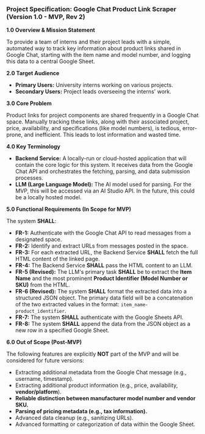 ### **Project Specification: Google Chat Product Link Scraper (Version 1.0 - MVP, Rev 2)**

**1.0 Overview & Mission Statement**

To provide a team of interns and their project leads with a simple, automated way to track key information about product links shared in Google Chat, starting with the item name and model number, and logging this data to a central Google Sheet.

**2.0 Target Audience**

*   **Primary Users:** University interns working on various projects.
*   **Secondary Users:** Project leads overseeing the interns' work.

**3.0 Core Problem**

Product links for project components are shared frequently in a Google Chat space. Manually tracking these links, along with their associated project, price, availability, and specifications (like model numbers), is tedious, error-prone, and inefficient. This leads to lost information and wasted time.

**4.0 Key Terminology**

*   **Backend Service:** A locally-run or cloud-hosted application that will contain the core logic for this system. It receives data from the Google Chat API and orchestrates the fetching, parsing, and data submission processes.
*   **LLM (Large Language Model):** The AI model used for parsing. For the MVP, this will be accessed via an AI Studio API. In the future, this could be a locally hosted model.

**5.0 Functional Requirements (In Scope for MVP)**

The system **SHALL**:
*   **FR-1:** Authenticate with the Google Chat API to read messages from a designated space.
*   **FR-2:** Identify and extract URLs from messages posted in the space.
*   **FR-3:** For each extracted URL, the Backend Service **SHALL** fetch the full HTML content of the linked page.
*   **FR-4:** The Backend Service **SHALL** pass the HTML content to an LLM.
*   **FR-5 (Revised):** The LLM's primary task **SHALL** be to extract the **Item Name** and the most prominent **Product Identifier (Model Number or SKU)** from the HTML.
*   **FR-6 (Revised):** The system **SHALL** format the extracted data into a structured JSON object. The primary data field will be a concatenation of the two extracted values in the format: `item_name-product_identifier`.
*   **FR-7:** The system **SHALL** authenticate with the Google Sheets API.
*   **FR-8:** The system **SHALL** append the data from the JSON object as a new row in a specified Google Sheet.

**6.0 Out of Scope (Post-MVP)**

The following features are explicitly **NOT** part of the MVP and will be considered for future versions:
*   Extracting additional metadata from the Google Chat message (e.g., username, timestamp).
*   Extracting additional product information (e.g., price, availability, **vendor/platform**).
*   **Reliable distinction between manufacturer model number and vendor SKU.**
*   **Parsing of pricing metadata (e.g., tax information).**
*   Advanced data cleanup (e.g., sanitizing URLs).
*   Advanced formatting or categorization of data within the Google Sheet.
